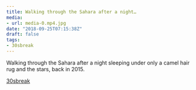 ```yaml
---
title: Walking through the Sahara after a night…
media:
- url: media-0.mp4.jpg
date: "2018-09-25T07:15:38Z"
draft: false
tags:
- 30sbreak
---
```

Walking through the Sahara after a night sleeping under only a camel hair rug and the stars, back in 2015.

[30sbreak](/tags/30sbreak)

